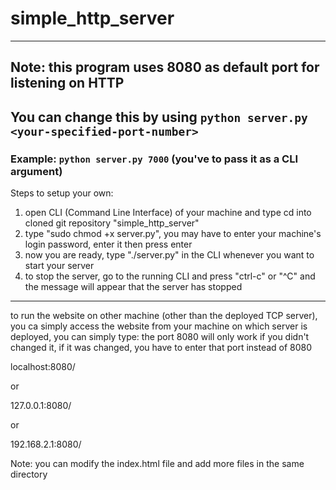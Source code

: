 # simple_http_server
-----------------------

## Note: this program uses 8080 as default port for listening on HTTP
## You can change this by using `python server.py <your-specified-port-number>`
### Example: `python server.py 7000` (you've to pass it as a CLI argument)

Steps to setup your own:
1. open CLI (Command Line Interface) of your machine and type cd into cloned git repository "simple_http_server"
2. type "sudo chmod +x server.py", you may have to enter your machine's login password, enter it then press enter
3. now you are ready, type "./server.py" in the CLI whenever you want to start your server
4. to stop the server, go to the running CLI and press "ctrl-c" or "^C" and the message will appear that the server has stopped
---------------------------

to run the website on other machine (other than the deployed TCP server), you ca simply access the website from your machine on
which server is deployed, you can simply type:
the port 8080 will only work if you didn't changed it, if it was changed, you have to enter that port instead of 8080

localhost:8080/

or

127.0.0.1:8080/

or

192.168.2.1:8080/

Note: you can modify the index.html file and add more files in the same directory
